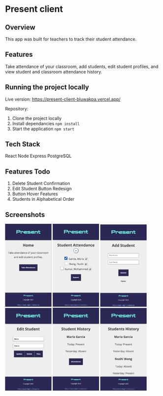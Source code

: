 # Present client

## Overview
This app was built for teachers to track their student attendance.

## Features
Take attendance of your classroom, add students, edit student profiles, and view student and classroom attendance history.

## Running the project locally
Live version: https://present-client-bluwakpa.vercel.app/

Repository: 

1. Clone the project locally
2. Install dependancies `npm install`
3. Start the application `npm start`

## Tech Stack
React
Node
Express
PostgreSQL

## Features Todo
1. Delete Student Confirmation
2. Edit Student Button Redesign
3. Button Hover Features
4. Students in Alphabetical Order

## Screenshots

<img src="img/present-home.png" width=30% height=30%>
<img src="img/present-attendance.png" width=30% height=30%>
<img src="img/present-add.png" width=30% height=30%>
<img src="img/present-edit.png" width=30% height=30%>
<img src="img/present-history.png" width=30% height=30%>
<img src="img/present-histories.png" width=30% height=30%>